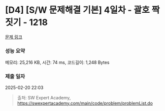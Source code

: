# [D4] [S/W 문제해결 기본] 4일차 - 괄호 짝짓기 - 1218 

[문제 링크](https://swexpertacademy.com/main/code/problem/problemDetail.do?contestProbId=AV14eWb6AAkCFAYD) 

### 성능 요약

메모리: 25,216 KB, 시간: 74 ms, 코드길이: 1,248 Bytes

### 제출 일자

2025-02-20 22:03



> 출처: SW Expert Academy, https://swexpertacademy.com/main/code/problem/problemList.do